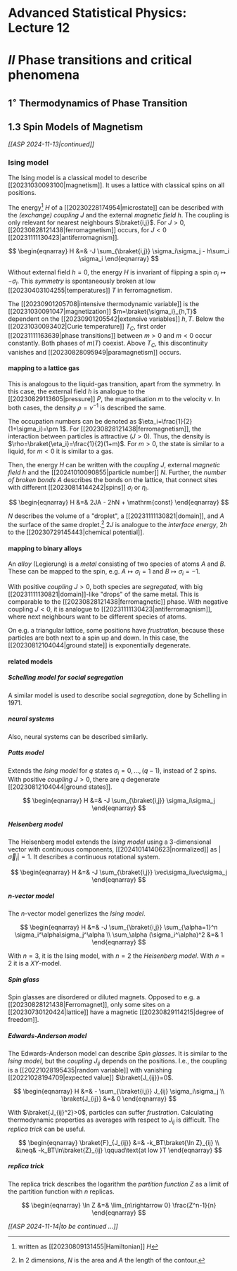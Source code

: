# Advanced Statistical Physics: Lecture 12
# $II$ Phase transitions and critical phenomena
## $1^\circ$ Thermodynamics of Phase Transition
## 1.3 Spin Models of Magnetism
*[[ASP 2024-11-13|continued]]*

### Ising model
The Ising model is a classical model to describe [[20231030093100|magnetism]]. It uses a lattice with classical spins on all positions.

The energy[^1] $H$ of a [[20230228174954|microstate]] can be described with the *(exchange) coupling* $J$ and the external *magnetic field* $h$. The coupling is only relevant for nearest neighbours $\braket{i,j}$. For $J>0$, [[20230828121438|ferromagnetism]] occurs, for $J<0$ [[20231111130423|antiferromagnism]].

$$
\begin{eqnarray}
    H &=& -J \sum_{\braket{i,j}} \sigma_i\sigma_j - h\sum_i \sigma_i
\end{eqnarray}
$$

Without external field $h=0$, the energy $H$ is invariant of flipping a spin $\sigma_i\mapsto-\sigma_i$. This *symmetry* is spontaneously broken at low [[20230403104255|temperatures]] $T$ in ferromagnetism.

The [[20230901205708|intensive thermodynamic variable]] is the [[20231030091047|magnetization]] $m=\braket{\sigma_i}_{h,T}$ dependent on the [[20230901205542|extensive variables]] $h, T$. Below the [[20231030093402|Curie temperature]] $T_C$, first order [[20231111163639|phase transitions]] between $m>0$ and $m<0$ occur constantly. Both phases of $m(T)$ coexist. Above $T_C$, this discontinuity vanishes and [[20230828095949|paramagnetism]] occurs.

[^1]: written as [[20230809131455|Hamiltonian]] $H$

#### mapping to a lattice gas
This is analogous to the liquid-gas transition, apart from the symmetry. In this case, the external field $h$ is analogue to the [[20230829113605|pressure]] $P$, the magnetisation $m$ to the velocity $v$. In both cases, the density $\rho=v^{-1}$ is described the same.

The occupation numbers can be denoted as $\eta_i=\frac{1}{2}(1+\sigma_i)=\pm 1$. For [[20230828121438|ferromagnetism]], the interaction between particles is attractive $(J>0)$. Thus, the density is $\rho=\braket{\eta_i}=\frac{1}{2}(1+m)$. For $m>0$, the state is similar to a liquid, for $m<0$ it is similar to a gas.

Then, the energy $H$ can be written with the *coupling* $J$, external *magnetic field* $h$ and the [[20241010090855|particle number]] $N$. Further, the *number of broken bonds* $A$ describes the bonds on the lattice, that connect sites with different [[20230814144242|spins]] $\sigma_i$ or $\eta_i$.

$$
\begin{eqnarray}
    H &=& 2JA - 2hN + \mathrm{const}
\end{eqnarray}
$$

$N$ describes the volume of a "droplet", a [[20231111130821|domain]], and $A$ the surface of the same droplet.[^2] $2J$ is analogue to the *interface energy*, $2h$ to the [[20230729145443|chemical potential]].

[^2]: In 2 dimensions, $N$ is the area and $A$ the length of the contour.

#### mapping to binary alloys
An *alloy* (Legierung) is a *metal* consisting of two species of atoms $A$ and $B$. These can be mapped to the spin, e.g. $A\mapsto\sigma_i=1$ and $B\mapsto\sigma_i=-1$.

With positive *coupling* $J>0$, both species are *segregated*, with big [[20231111130821|domain]]-like "drops" of the same metal. This is comparable to the [[20230828121438|ferromagnetic]] phase. With negative coupling $J<0$, it is analogue to [[20231111130423|antiferromagnism]], where next neighbours want to be different species of atoms.

On e.g. a triangular lattice, some positions have *frustration*, because these particles are both next to a spin up and down. In this case, the [[20230812104044|ground state]] is exponentially degenerate.

#### related models
##### Schelling model for social segregation
A similar model is used to describe social *segregation*, done by Schelling in 1971.

##### neural systems
Also, neural systems can be described similarly.

##### Patts model
Extends the *Ising model* for $q$ states $\sigma_i=0,\dots,(q-1)$, instead of $2$ spins. With positive *coupling* $J>0$, there are $q$ degenerate [[20230812104044|ground states]].

$$
\begin{eqnarray}
    H &=& -J \sum_{\braket{i,j}} \sigma_i\sigma_j
\end{eqnarray}
$$

##### Heisenberg model
The Heisenberg model extends the *Ising model* using a 3-dimensional vector with continuous components, [[20241014140623|normalized]] as $|\vec\sigma_i|=1$. It describes a continuous rotational system.

$$
\begin{eqnarray}
    H &=& -J \sum_{\braket{i,j}} \vec\sigma_i\vec\sigma_j
\end{eqnarray}
$$

##### n-vector model
The $n$-vector model generlizes the *Ising model*.

$$
\begin{eqnarray}
    H &=& -J \sum_{\braket{i,j}} \sum_{\alpha=1}^n \sigma_i^\alpha\sigma_j^\alpha \\
    \sum_\alpha (\sigma_i^\alpha)^2 &=& 1
\end{eqnarray}
$$

With $n=3$, it is the Ising model, with $n=2$ the *Heisenberg model*. With $n=2$ it is a $XY$-model.

##### Spin glass
Spin glasses are disordered or diluted magnets. Opposed to e.g. a [[20230828121438|Ferromagnet]], only some sites on a [[20230730120424|lattice]] have a magnetic [[20230829114215|degree of freedom]].

##### Edwards-Anderson model
The Edwards-Anderson model can describe *Spin glasses*. It is similar to the *Ising model*, but the *coupling* $J_{ij}$ depends on the positions. I.e., the coupling is a [[20221028195435|random variable]] with vanishing [[20221028194709|expected value]] $\braket{J_{ij}}=0$.

$$
\begin{eqnarray}
    H &=& - \sum_{\braket{i,j}} J_{ij} \sigma_i\sigma_j \\
    \braket{J_{ij}} &=& 0
\end{eqnarray}
$$

With $\braket{J_{ij}^2}>0$, particles can suffer *frustration*. Calculating thermodynamic properties as averages with respect to $J_{ij}$ is difficult. The *replica trick* can be useful.

$$
\begin{eqnarray}
    \braket{F}_{J_{ij}}
        &=& -k_BT\braket{\ln Z}_{ij} \\
        &\neq& -k_BT\ln\braket{Z}_{ij} \qquad\text{at low }T
\end{eqnarray}
$$

##### replica trick
The replica trick describes the logarithm the *partition function* $Z$ as a limit of the partition function with $n$ replicas.

$$
\begin{eqnarray}
    \ln Z &=& \lim_{n\rightarrow 0} \frac{Z^n-1}{n}
\end{eqnarray}
$$

*[[ASP 2024-11-14|to be continued ...]]*